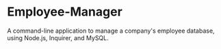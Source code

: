 # Employee-Manager
 A command-line application to manage a company's employee database, using Node.js, Inquirer, and MySQL.
